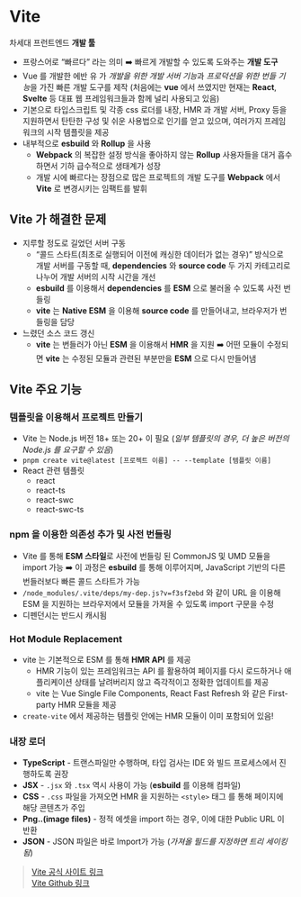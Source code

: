 # Vite

차세대 프런트엔드 **개발 툴**

- 프랑스어로 “빠르다” 라는 의미 ➡️ 빠르게 개발할 수 있도록 도와주는 **개발 도구**
- Vue 를 개발한 에반 유 가 *개발을 위한 개발 서버 기능*과 *프로덕션을 위한 번들 기능*을 가진 빠른 개발 도구를 제작
  (처음에는 **vue** 에서 쓰였지만 현재는 **React**, **Svelte** 등 대표 웹 프레임워크들과 함께 널리 사용되고 있음)
- 기본으로 타입스크립트 및 각종 css 로더를 내장, HMR 과 개발 서버, Proxy 등을 지원하면서 탄탄한 구성 및 쉬운 사용법으로 인기를 얻고 있으며, 여러가지 프레임워크의 시작 템플릿을 제공
- 내부적으로 **esbuild** 와 **Rollup** 을 사용
  - **Webpack** 의 복잡한 설정 방식을 좋아하지 않는 **Rollup** 사용자들을 대거 흡수하면서 기하 급수적으로 생태계가 성장
  - 개발 시에 빠르다는 장점으로 많은 프로젝트의 개발 도구를 **Webpack** 에서 **Vite** 로 변경시키는 임팩트를 발휘

## Vite 가 해결한 문제

- 지루할 정도로 길었던 서버 구동
  - “콜드 스타트(최초로 실행되어 이전에 캐싱한 데이터가 없는 경우)” 방식으로 개발 서버를 구동할 때, **dependencies** 와 **source code** 두 가지 카테고리로 나누어 개발 서버의 시작 시간을 개선
  - **esbuild** 를 이용해서 **dependencies** 를 **ESM** 으로 불러올 수 있도록 사전 번들링
  - **vite** 는 **Native ESM** 을 이용해 **source code** 를 만들어내고, 브라우저가 번들링을 담당
- 느렸던 소스 코드 갱신
  - **vite** 는 번들러가 아닌 **ESM** 을 이용해서 **HMR** 을 지원 ➡️ 어떤 모듈이 수정되면 **vite** 는 수정된 모듈과 관련된 부분만을 **ESM** 으로 다시 만들어냄

## Vite 주요 기능

### 템플릿을 이용해서 프로젝트 만들기

- Vite 는 Node.js 버전 18+ 또는 20+ 이 필요 (_일부 템플릿의 경우, 더 높은 버전의 Node.js 를 요구할 수 있음_)
- `pnpm create vite@latest [프로젝트 이름] -- --template [템플릿 이름]`
- React 관련 템플릿
  - react
  - react-ts
  - react-swc
  - react-swc-ts

### npm 을 이용한 의존성 추가 및 사전 번들링

- Vite 를 통해 **ESM 스타일**로 사전에 번들링 된 CommonJS 및 UMD 모듈을 import 가능 ➡️ 이 과정은 **esbuild** 를 통해 이루어지며, JavaScript 기반의 다른 번들러보다 빠른 콜드 스타트가 가능
- `/node_modules/.vite/deps/my-dep.js?v=f3sf2ebd` 와 같이 URL 을 이용해 ESM 을 지원하는 브라우저에서 모듈을 가져올 수 있도록 import 구문을 수정
- 디펜던시는 반드시 캐시됨

### Hot Module Replacement

- vite 는 기본적으로 ESM 를 통해 **HMR API** 를 제공
  - HMR 기능이 있는 프레임워크는 API 를 활용하여 페이지를 다시 로드하거나 애플리케이션 상태를 날려버리지 않고 즉각적이고 정확한 업데이트를 제공
  - vite 는 Vue Single File Components, React Fast Refresh 와 같은 First-party HMR 모듈을 제공
- `create-vite` 에서 제공하는 템플릿 안에는 HMR 모듈이 이미 포함되어 있음!

### 내장 로더

- **TypeScript** - 트랜스파일만 수행하며, 타입 검사는 IDE 와 빌드 프로세스에서 진행하도록 권장
- **JSX** - `.jsx` 와 `.tsx` 역시 사용이 가능 (**esbuild** 를 이용해 컴파일)
- **CSS** - `.css` 파일을 가져오면 HMR 을 지원하는 `<style>` 태그 를 통해 페이지에 해당 콘텐츠가 주입
- **Png..(image files)** - 정적 에셋을 import 하는 경우, 이에 대한 Public URL 이 반환
- **JSON** - JSON 파일은 바로 Import가 가능 (_가져올 필드를 지정하면 트리 세이킹 됨_)

> [Vite 공식 사이트 링크](https://ko.vitejs.dev/)  
> [Vite Github 링크](https://github.com/vitejs/vite)
